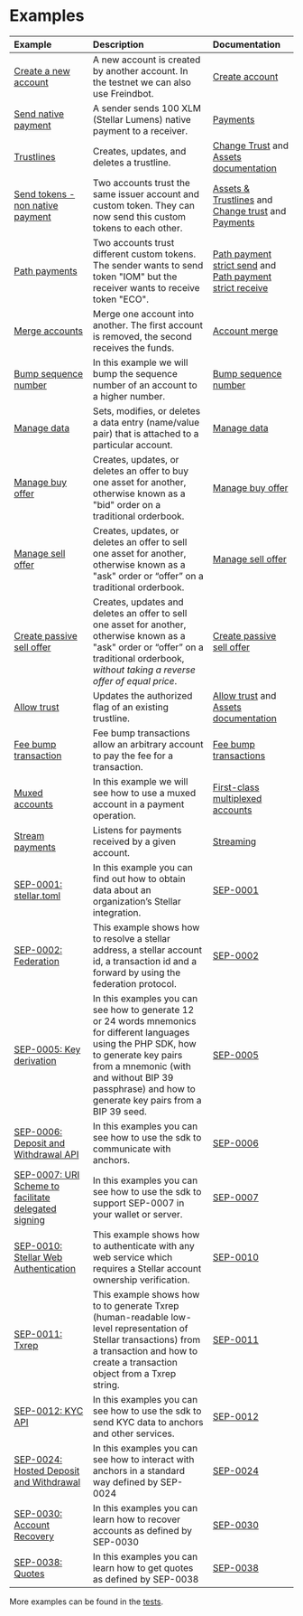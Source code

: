 
# Examples

| Example                                                                       | Description                                                                                                                                                                                                                                       | Documentation                                                                                                                                                                                                                                                                                        |
|:------------------------------------------------------------------------------|:--------------------------------------------------------------------------------------------------------------------------------------------------------------------------------------------------------------------------------------------------|:-----------------------------------------------------------------------------------------------------------------------------------------------------------------------------------------------------------------------------------------------------------------------------------------------------|
| [Create a new account](create_account.md)                                     | A new account is created by another account. In the testnet we can also use Freindbot.                                                                                                                                                            | [Create account](https://www.stellar.org/developers/guides/concepts/list-of-operations.html#create-account)                                                                                                                                                                                          |
| [Send native payment](send_native_payment.md)                                 | A sender sends 100 XLM (Stellar Lumens) native payment to a receiver.                                                                                                                                                                             | [Payments](https://www.stellar.org/developers/guides/concepts/list-of-operations.html#payment)                                                                                                                                                                                                       |
| [Trustlines](change_trust.md)                                                 | Creates, updates, and deletes a trustline.                                                                                                                                                                                                        | [Change Trust](https://www.stellar.org/developers/learn/concepts/list-of-operations.html#change-trust) and [Assets documentation](https://www.stellar.org/developers/learn/concepts/assets.html)                                                                                                     |
| [Send tokens - non native payment](send_non_native_payment.md)                | Two accounts trust the same issuer account and custom token. They can now send this custom tokens to each other.                                                                                                                                  | [Assets & Trustlines](https://www.stellar.org/developers/guides/concepts/assets.html) and [Change trust](https://www.stellar.org/developers/guides/concepts/list-of-operations.html#change-trust) and [Payments](https://www.stellar.org/developers/guides/concepts/list-of-operations.html#payment) |
| [Path payments](path_payments.md)                                             | Two accounts trust different custom tokens. The sender wants to send token "IOM" but the receiver wants to receive token "ECO".                                                                                                                   | [Path payment strict send](https://www.stellar.org/developers/guides/concepts/list-of-operations.html#path-payment-strict-send) and [Path payment strict receive](https://www.stellar.org/developers/guides/concepts/list-of-operations.html#path-payment-strict-receive)                            |
| [Merge accounts](merge_account.md)                                            | Merge one account into another. The first account is removed, the second receives the funds.                                                                                                                                                      | [Account merge](https://www.stellar.org/developers/guides/concepts/list-of-operations.html#account-merge)                                                                                                                                                                                            |
| [Bump sequence number](bump_sequence.md)                                      | In this example we will bump the sequence number of an account to a higher number.                                                                                                                                                                | [Bump sequence number](https://www.stellar.org/developers/guides/concepts/list-of-operations.html#bump-sequence)                                                                                                                                                                                     |
| [Manage data](manage_data.md)                                                 | Sets, modifies, or deletes a data entry (name/value pair) that is attached to a particular account.                                                                                                                                               | [Manage data](https://www.stellar.org/developers/guides/concepts/list-of-operations.html#manage-data)                                                                                                                                                                                                |
| [Manage buy offer](manage_buy_offer.md)                                       | Creates, updates, or deletes an offer to buy one asset for another, otherwise known as a "bid" order on a traditional orderbook.                                                                                                                  | [Manage buy offer](https://www.stellar.org/developers/guides/concepts/list-of-operations.html#manage-buy-offer)                                                                                                                                                                                      |
| [Manage sell offer](manage_sell_offer.md)                                     | Creates, updates, or deletes an offer to sell one asset for another, otherwise known as a "ask" order or “offer” on a traditional orderbook.                                                                                                      | [Manage sell offer](https://www.stellar.org/developers/guides/concepts/list-of-operations.html#manage-sell-offer)                                                                                                                                                                                    |
| [Create passive sell offer](create_passive_sell_offer.md)                     | Creates, updates and deletes an offer to sell one asset for another, otherwise known as a "ask" order or “offer” on a traditional orderbook, _without taking a reverse offer of equal price_.                                                     | [Create passive sell offer](https://www.stellar.org/developers/learn/concepts/list-of-operations.html#create-passive-sell-offer)                                                                                                                                                                     |
| [Allow trust](allow_trust.md)                                                 | Updates the authorized flag of an existing trustline.                                                                                                                                                                                             | [Allow trust](https://www.stellar.org/developers/learn/concepts/list-of-operations.html#allow-trust) and [Assets documentation](https://www.stellar.org/developers/learn/concepts/assets.html)                                                                                                       |
| [Fee bump transaction](fee_bump.md)                                           | Fee bump transactions allow an arbitrary account to pay the fee for a transaction.                                                                                                                                                                | [Fee bump transactions](https://github.com/stellar/stellar-protocol/blob/master/core/cap-0015.md)                                                                                                                                                                                                    |
| [Muxed accounts](muxed_account_payment.md)                                    | In this example we will see how to use a muxed account in a payment operation.                                                                                                                                                                    | [First-class multiplexed accounts](https://github.com/stellar/stellar-protocol/blob/master/core/cap-0027.md)                                                                                                                                                                                         |
| [Stream payments](stream_payments.md)                                         | Listens for payments received by a given account.                                                                                                                                                                                                 | [Streaming](https://developers.stellar.org/api/introduction/streaming/)                                                                                                                                                                                                                              |
| [SEP-0001: stellar.toml](sep-0001-toml.md)                                    | In this example you can find out how to obtain data about an organization’s Stellar integration.                                                                                                                                                  | [SEP-0001](https://github.com/stellar/stellar-protocol/blob/master/ecosystem/sep-0001.md)                                                                                                                                                                                                            |
| [SEP-0002: Federation](sep-0002-federation.md)                                | This example shows how to resolve a stellar address, a stellar account id, a transaction id and a forward by using the federation protocol.                                                                                                       | [SEP-0002](https://github.com/stellar/stellar-protocol/blob/master/ecosystem/sep-0002.md)                                                                                                                                                                                                            |
| [SEP-0005: Key derivation](sep-0005-key-derivation.md)                        | In this examples you can see how to generate 12 or 24 words mnemonics for different languages using the PHP SDK, how to generate key pairs from a mnemonic (with and without BIP 39 passphrase) and how to generate key pairs from a BIP 39 seed. | [SEP-0005](https://github.com/stellar/stellar-protocol/blob/master/ecosystem/sep-0005.md)                                                                                                                                                                                                            |
| [SEP-0006: Deposit and Withdrawal API](sep-0006-transfer.md)                  | In this examples you can see how to use the sdk to communicate with anchors.                                                                                                                                                                      | [SEP-0006](https://github.com/stellar/stellar-protocol/blob/master/ecosystem/sep-0006.md)                                                                                                                                                                                                            |
| [SEP-0007: URI Scheme to facilitate delegated signing](sep-0007-urischeme.md) | In this examples you can see how to use the sdk to support SEP-0007 in your wallet or server.                                                                                                                                                     | [SEP-0007](https://github.com/stellar/stellar-protocol/blob/master/ecosystem/sep-0007.md)                                                                                                                                                                                                            |
| [SEP-0010: Stellar Web Authentication](sep-0010-webauth.md)                   | This example shows how to authenticate with any web service which requires a Stellar account ownership verification.                                                                                                                              | [SEP-0010](https://github.com/stellar/stellar-protocol/blob/master/ecosystem/sep-0010.md)                                                                                                                                                                                                            |
| [SEP-0011: Txrep](sep-0011-txrep.md)                                          | This example shows how to  to generate Txrep (human-readable low-level representation of Stellar transactions) from a transaction and how to create a transaction object from a Txrep string.                                                     | [SEP-0011](https://github.com/stellar/stellar-protocol/blob/master/ecosystem/sep-0011.md)                                                                                                                                                                                                            |
| [SEP-0012: KYC API](sep-0012-kyc.md)                                          | In this examples you can see how to use the sdk to send KYC data to anchors and other services.                                                                                                                                                   | [SEP-0012](https://github.com/stellar/stellar-protocol/blob/master/ecosystem/sep-0012.md)                                                                                                                                                                                                            |
| [SEP-0024: Hosted Deposit and Withdrawal](sep-0024-interactive.md)            | In this examples you can see how to interact with anchors in a standard way defined by SEP-0024                                                                                                                                                       | [SEP-0024](https://github.com/stellar/stellar-protocol/blob/master/ecosystem/sep-0024.md)                                                                                                                                                                                                            |
| [SEP-0030: Account Recovery](sep-0030-recovery.md)                            | In this examples you can learn how to recover accounts as defined by SEP-0030                                                                                                                                                                         | [SEP-0030](https://github.com/stellar/stellar-protocol/blob/master/ecosystem/sep-0030.md)                                                                                                                                                                                                            |
| [SEP-0038: Quotes](sep-0038-quote.md)                                         | In this examples you can learn how to get quotes as defined by SEP-0038                                                                                                                                                                               | [SEP-0038](https://github.com/stellar/stellar-protocol/blob/master/ecosystem/sep-0038.md)                                                                                                                                                                                                            |


More examples can be found in the [tests](https://github.com/Soneso/stellar-php-sdk/tree/main/Soneso/StellarSDKTests).
